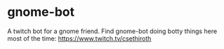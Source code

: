 # gnome-bot
A twitch bot for a gnome friend. 
Find gnome-bot doing botty things here most of the time: https://www.twitch.tv/csethiroth
